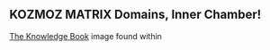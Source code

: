 ## KOZMOZ MATRIX Domains, Inner Chamber!

[The Knowledge Book](https://www.dkb-mevlana.org.tr/en/txt/tanitim.pdf)
image found within
